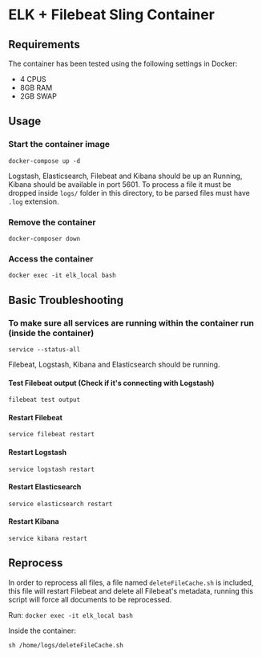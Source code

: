 # ELK + Filebeat Sling Container

## Requirements

The container has been tested using the following settings in Docker:

* 4 CPUS
* 8GB RAM
* 2GB SWAP

## Usage

### Start the container image

`docker-compose up -d`

Logstash, Elasticsearch, Filebeat and Kibana should be up an Running, Kibana should be available in port 5601.
To process a file it must be dropped inside `logs/` folder in this directory, to be parsed files must have `.log` extension.

### Remove the container
`docker-composer down`

### Access the container

`docker exec -it elk_local bash`

## Basic Troubleshooting

### To make sure all services are running within the container run (inside the container)

`service --status-all`

  Filebeat, Logstash, Kibana and Elasticsearch should be running.

#### Test Filebeat output (Check if it's connecting with Logstash)

`filebeat test output`

#### Restart Filebeat

`service filebeat restart`

#### Restart Logstash

`service logstash restart`

#### Restart Elasticsearch

`service elasticsearch restart`

#### Restart Kibana

`service kibana restart`

## Reprocess

In order to reprocess all files, a file named `deleteFileCache.sh` is included, this file will restart Filebeat and delete all Filebeat's metadata, running this script will force all documents to be reprocessed.

Run: 
`docker exec -it elk_local bash`

Inside the container:

`sh /home/logs/deleteFileCache.sh`